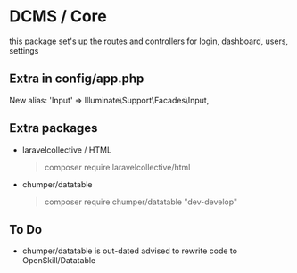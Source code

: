 # DCMS / Core

this package set's up the routes and controllers for login,  dashboard, users, settings

## Extra in config/app.php
New alias:
'Input' => Illuminate\Support\Facades\Input,

## Extra packages
* laravelcollective / HTML
  >composer require laravelcollective/html
* chumper/datatable
  >composer require chumper/datatable "dev-develop"

## To Do
* chumper/datatable is out-dated advised to rewrite code to OpenSkill/Datatable
